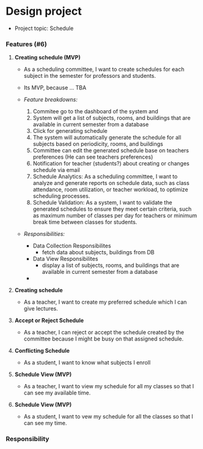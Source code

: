 # Design project

- Project topic: Schedule

### Features (#6)

1. **Creating schedule (MVP)**
    - As a scheduling committee, I want to create schedules for each subject in the semester for professors and students.
    - Its MVP, because ... TBA
    - _Feature breakdowns:_
       1. Commitee go to the dashboard of the system and 
       2. System will get a list of subjects, rooms, and buildings that are available in current semester from a database 
       3. Click for generating schedule
       4. The system will automatically generate the schedule for all subjects based on periodicity, rooms, and buildings
       5. Committee can edit the generated schedule base on teachers preferences (He can see teachers preferences)
       6. Notification for teacher (students?) about creating or changes schedule via email
       7. Schedule Analytics: As a scheduling committee, I want to analyze and generate reports on schedule data, such as class attendance, room utilization, or teacher workload, to optimize scheduling processes.
       8. Schedule Validation: As a system, I want to validate the generated schedules to ensure they meet certain criteria, such as maximum number of classes per day for teachers or minimum break time between classes for students.


    - _Responsibilities:_
      - Data Collection Responsibilites
        - fetch data about subjects, buildings from DB
      - Data View Responsibilites
        - display a list of subjects, rooms, and buildings that are available in current semester from a database
      - 

1. **Creating schedule**
    - As a teacher, I want to create my preferred schedule which I can give lectures. 

2. **Accept or Reject Schedule**
    - As a teacher, I can reject or accept the schedule created by the committee because I might be busy on that assigned schedule.

3. **Conflicting Schedule**
    - As a student, I want to know what subjects I enroll 

4. **Schedule View (MVP)**
    - As a teacher, I want to view my schedule for all my classes so that I can see my available time.

5. **Schedule View (MVP)**
    - As a student, I want to vew my schedule for all the classes so that I can see my time.

### Responsibility










